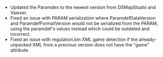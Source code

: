 * Updated the Paramdex to the newest version from DSMapStudio and Vawser.
* Fixed an issue with PARAM serialization where ParamdefDataVersion and ParamdefFormatVersion would not be serialized from the PARAM, using the paramdef's values instead which could be outdated and incorrect.
* Fixed an issue with regulation.bin XML game detection if the already-unpacked XML from a previous version does not have the "game" attribute.
